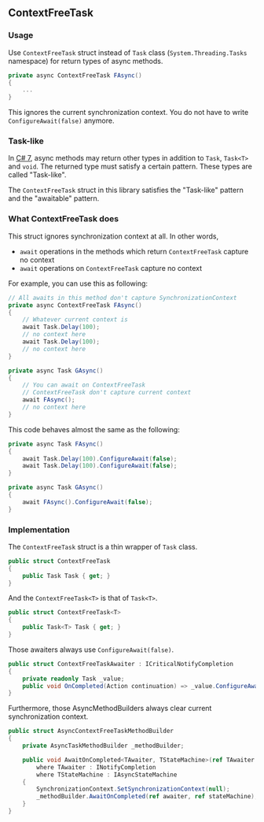 ## ContextFreeTask

### Usage

Use `ContextFreeTask` struct instead of `Task` class (`System.Threading.Tasks` namespace) for return types of async methods.

```csharp
private async ContextFreeTask FAsync()
{
    ...
}
```

This ignores the current synchronization context.
You do not have to write `ConfigureAwait(false)` anymore.

### Task-like

In [C# 7](https://docs.microsoft.com/ja-jp/dotnet/articles/csharp/csharp-7), async methods may return other types in addition to `Task`, `Task<T>` and `void`.
The returned type must satisfy a certain pattern. These types are called "Task-like".

The `ContextFreeTask` struct in this library satisfies the "Task-like" pattern and the "awaitable" pattern.

### What ContextFreeTask does

This struct ignores synchronization context at all.
In other words,

- `await` operations in the methods which return `ContextFreeTask` capture no context
- `await` operations on `ContextFreeTask` capture no context

For example, you can use this as following:

```csharp
// All awaits in this method don't capture SynchronizationContext
private async ContextFreeTask FAsync()
{
    // Whatever current context is
    await Task.Delay(100);
    // no context here
    await Task.Delay(100);
    // no context here
}

private async Task GAsync()
{
    // You can await on ContextFreeTask
    // ContextFreeTask don't capture current context
    await FAsync();
    // no context here
}
```

This code behaves almost the same as the following:

```csharp
private async Task FAsync()
{
    await Task.Delay(100).ConfigureAwait(false);
    await Task.Delay(100).ConfigureAwait(false);
}

private async Task GAsync()
{
    await FAsync().ConfigureAwait(false);
}
```

### Implementation

The `ContextFreeTask` struct is a thin wrapper of `Task` class.

```cs
public struct ContextFreeTask
{
    public Task Task { get; }
}
```

And the `ContextFreeTask<T>` is that of `Task<T>`.

```cs
public struct ContextFreeTask<T>
{
    public Task<T> Task { get; }
}
```

Those awaiters always use `ConfigureAwait(false)`.

```cs
public struct ContextFreeTaskAwaiter : ICriticalNotifyCompletion
{
    private readonly Task _value;
    public void OnCompleted(Action continuation) => _value.ConfigureAwait(false).GetAwaiter().OnCompleted(continuation);
}
```

Furthermore, those AsyncMethodBuilders always clear current synchronization context.

```cs
public struct AsyncContextFreeTaskMethodBuilder
{
    private AsyncTaskMethodBuilder _methodBuilder;

    public void AwaitOnCompleted<TAwaiter, TStateMachine>(ref TAwaiter awaiter, ref TStateMachine stateMachine)
        where TAwaiter : INotifyCompletion
        where TStateMachine : IAsyncStateMachine
    {
        SynchronizationContext.SetSynchronizationContext(null);
        _methodBuilder.AwaitOnCompleted(ref awaiter, ref stateMachine);
    }
}
```
